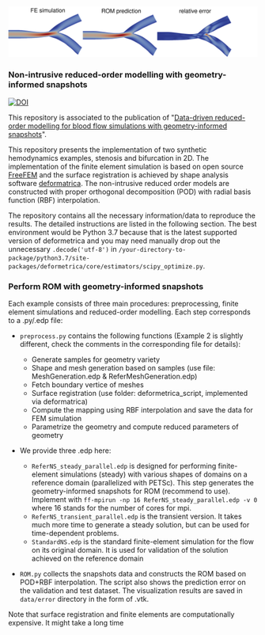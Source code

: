![](https://github.com/DongweiYe/ROM-with-geometry-informed-snapshots/blob/main/github_figure.png)
### Non-intrusive reduced-order modelling with geometry-informed snapshots
[![DOI](https://zenodo.org/badge/DOI/10.5281/zenodo.10029572.svg)](https://doi.org/10.5281/zenodo.10029572)

This repository is associated to the publication of "[Data-driven reduced-order modelling for blood flow simulations with geometry-informed snapshots](https://arxiv.org/abs/2302.11006)". 

This repository presents the implementation of two synthetic hemodynamics examples, stenosis and bifurcation in 2D. The implementation of the finite element simulation is based on open source [FreeFEM](https://freefem.org/) and the surface registration is achieved by shape analysis software [deformatrica](https://www.deformetrica.org/). The non-intrusive reduced order models are constructed with proper orthogonal decomposition (POD) with radial basis function (RBF) interpolation.

The repository contains all the necessary information/data to reproduce the results. The detailed instructions are listed in the following section. The best environment would be Python 3.7 because that is the latest supported version of deformetrica and you may need manually drop out the unnecessary `.decode('utf-8')` in `/your-directory-to-package/python3.7/site-packages/deformetrica/core/estimators/scipy_optimize.py`.

### Perform ROM with geometry-informed snapshots
Each example consists of three main procedures: preprocessing, finite element simulations and reduced-order modelling. Each step corresponds to a .py/.edp file:
* `preprocess.py` contains the following functions (Example 2 is slightly different, check the comments in the corresponding file for details):
  - Generate samples for geometry variety         
  - Shape and mesh generation based on samples (use file: MeshGeneration.edp & ReferMeshGeneration.edp)
  - Fetch boundary vertice of meshes 
  - Surface registration (use folder: deformetrica_script, implemented via deformatrica)
  - Compute the mapping using RBF interpolation and save the data for FEM simulation
  - Parametrize the geometry and compute reduced parameters of geometry

* We provide three .edp here:
  - `ReferNS_steady_parallel.edp` is designed for performing finite-element simulations (steady) with various shapes of domains on a reference domain (parallelized with PETSc). This step generates the geometry-informed snapshots for ROM (recommend to use). 
    Implement with `ff-mpirun -np 16 ReferNS_steady_parallel.edp -v 0` where 16 stands for the number of cores for mpi.
  - `ReferNS_transient_parallel.edp` is the transient version. It takes much more time to generate a steady solution, but can be used for time-dependent problems.
  - `StandardNS.edp` is the standard finite-element simulation for the flow on its original domain. It is used for validation of the solution achieved on the reference domain

* `ROM.py` collects the snapshots data and constructs the ROM based on POD+RBF interpolation. The script also shows the prediction error on the validation and test dataset. The visualization results are saved in `data/error` directory in the form of .vtk. 

Note that surface registration and finite elements are computationally expensive. It might take a long time
